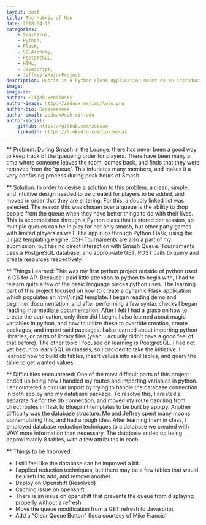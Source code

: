 ```yaml
---
layout: post
title: The Hubris of Man
date: 2018-04-16
categories:
    - SmashBros,
    - Python,
    - Flask,
    - SQLAlchemy,
    - PostgreSQL,
    - HTML,
    - Javascript,
    - Jeffrey'sMajorProject
description: Hubris is a Python Flask application meant as an introduction to Python Flask, PostgreSQL, and Web Development.  It is a joint project between Elijah Bendinsky and Jeffrey Taglic where Elijah Bendinsky created Smash Queue, a service that provides a basic queue implementation allowing users to keep track of the adds and drops during smash in the lounge.  Jeffrey Taglic is in charge of Tournaments, a service allowing users to create a tournament bracket, manage said bracket, and finally complete a major project
image: 
image-sm: 
author: Elijah Bendinsky
author-image: http://zedoax.me/img/logo.png
author-bio: Screeeeeeee
author-email: zedoax@csh.rit.edu
author-social:
    github: https://github.com/zedoax
    linkedin: https://linkedin.com/in/zedoax
---
```


** Problem:
During Smash in the Lounge, there has never been a good way to keep track of the queueing order for players.  There have been many a time where someone leaves the room, comes back, and finds that they were removed from the 'queue'.  This infuriates many members, and makes it a very confusing process during peak hours of Smash. 

** Solution:
In order to devise a solution to this problem, a clean, simple, and intuitive design needed to be created for players to be added, and moved in order that they are entering.  For this, a doubly linked list was selected.  The reason this was chosen over a queue is the ability to drop people from the queue when they have better things to do with their lives.  This is accomplished through a Python class that is stored per session, so multiple queues can be in play for not only smash, but other party games with limited players as well.  The app runs through Python Flask, using the Jinja2 templating engine.  CSH Tournaments are also a part of my submission, but has no direct interaction with Smash Queue.  Tournaments uses a PostgreSQL database, and appropriate GET, POST calls to query and create resources respectively.  

** Things Learned:
This was my first python project outside of python used in CS for AP.  Because I paid little attention to python to begin with, I had to relearn quite a few of the basic language pieces python uses.  The learning part of this project focused on how to create a dynamic Flask application which populates an html/jinja2 template.  I began reading demo and beginner documentation, and after performing a few syntax checks I began reading intermediate documentation.  After I felt I had a grasp on how to create the application, only then did I begin.  I also learned about magic variables in python, and how to utilize these to override creation, create packages, and import said packages.  I also learned about importing python libraries, or parts of library files (yeah, I actually didn't have a good feel of that before).  The other topic I focused on learning is PostgreSQL.  I had not yet begun to learn SQL in classes, so I decided to take the initiative.  I learned how to build db tables, insert values into said tables, and query the table to get wanted values.

** Difficulties encountered:
One of the most difficult parts of this project ended up being how I handled my routes and importing variables in python.  I encountered a circular import by trying to handle the database connection in both app.py and my database package.  To resolve this, I created a separate file for the db connection, and moved my route handling from direct routes in flask to Blueprint templates to be built by app.py.  Another difficulty was the database structure.  Me and Jeffrey spent many moons contemplating this, and had a rough idea.  After learning them in class, I employed database reduction techniques to a database we created with WAY more information than necessary.  The database ended up being approximately 8 tables, with a few attributes in each.  

** Things to be Improved:
- I still feel like the database can be improved a bit.  
 - I applied reduction techniques, but there may be a few tables that would be useful to add, and remove another.  
- Deploy on Openshift (Resolved)
- Caching issue on openshift 
 - There is an issue on openshift that prevents the queue from displaying properly without a refresh
- Move the queue modification from a GET refresh to Javascript
- Add a "Clear Queue Button" (Idea courtesy of Mike Francis)

